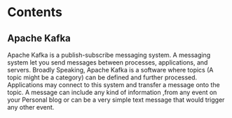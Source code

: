 # Contents

## Apache Kafka
Apache Kafka is a publish-subscribe messaging system. A messaging system let you send messages between processes, applications, and servers. Broadly Speaking, Apache Kafka is a software where topics (A topic might be a category) can be defined and further processed. Applications may connect to this system and transfer a message onto the topic. A message can include any kind of information ,from any event on your Personal blog or can be a very simple text message that would trigger any other event.